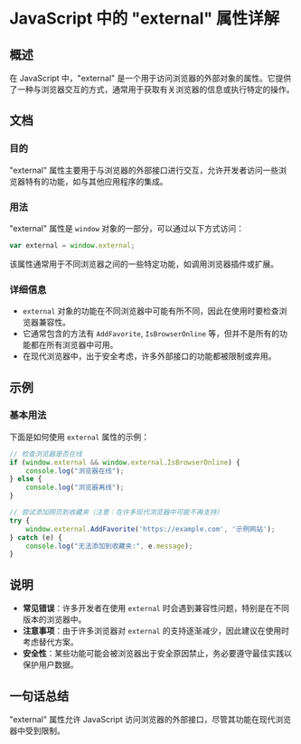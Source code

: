 <!--
Meta Description: # JavaScript 中的 "external" 属性详解 ## 概述 在 JavaScript 中，"external" 是一个用于访问浏览器的外部对象的属性。它提供了一种与浏览器交互的方式，通常用于获取有关浏览器的信息或执行特定的操作。 ## 文档 ### 目的 "external" 属性主...
Meta Keywords: external, javascript, window, console, log
-->

# JavaScript 中的 "external" 属性详解

## 概述
在 JavaScript 中，"external" 是一个用于访问浏览器的外部对象的属性。它提供了一种与浏览器交互的方式，通常用于获取有关浏览器的信息或执行特定的操作。

## 文档
### 目的
"external" 属性主要用于与浏览器的外部接口进行交互，允许开发者访问一些浏览器特有的功能，如与其他应用程序的集成。

### 用法
"external" 属性是 `window` 对象的一部分，可以通过以下方式访问：

```javascript
var external = window.external;
```

该属性通常用于不同浏览器之间的一些特定功能，如调用浏览器插件或扩展。

### 详细信息
- `external` 对象的功能在不同浏览器中可能有所不同，因此在使用时要检查浏览器兼容性。
- 它通常包含的方法有 `AddFavorite`, `IsBrowserOnline` 等，但并不是所有的功能都在所有浏览器中可用。
- 在现代浏览器中，出于安全考虑，许多外部接口的功能都被限制或弃用。

## 示例
### 基本用法
下面是如何使用 `external` 属性的示例：

```javascript
// 检查浏览器是否在线
if (window.external && window.external.IsBrowserOnline) {
    console.log("浏览器在线");
} else {
    console.log("浏览器离线");
}

// 尝试添加网页到收藏夹（注意：在许多现代浏览器中可能不再支持）
try {
    window.external.AddFavorite('https://example.com', '示例网站');
} catch (e) {
    console.log("无法添加到收藏夹:", e.message);
}
```

## 说明
- **常见错误**：许多开发者在使用 `external` 时会遇到兼容性问题，特别是在不同版本的浏览器中。
- **注意事项**：由于许多浏览器对 `external` 的支持逐渐减少，因此建议在使用时考虑替代方案。
- **安全性**：某些功能可能会被浏览器出于安全原因禁止，务必要遵守最佳实践以保护用户数据。

## 一句话总结
"external" 属性允许 JavaScript 访问浏览器的外部接口，尽管其功能在现代浏览器中受到限制。